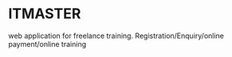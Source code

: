 # ITMASTER
web application for freelance training. Registration/Enquiry/online payment/online training

